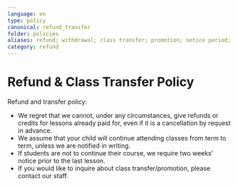 ```yaml
---
language: en
type: policy
canonical: refund_transfer
folder: policies
aliases: refund; withdrawal; class transfer; promotion; notice period; no refund
category: refund
---
```

# Refund & Class Transfer Policy

Refund and transfer policy:
- We regret that we cannot, under any circumstances, give refunds or credits for lessons already paid for, even if it is a cancellation by request in advance.
- We assume that your child will continue attending classes from term to term, unless we are notified in writing.
- If students are not to continue their course, we require two weeks' notice prior to the last lesson.
- If you would like to inquire about class transfer/promotion, please contact our staff.
